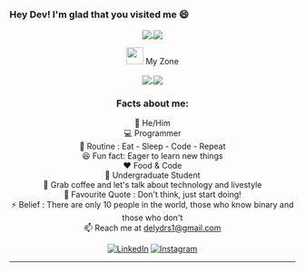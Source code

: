 ### Hey Dev! I'm glad that you visited me 😄
<div align="center">
 <a href="https://github.com/delysilva">
  <img align="center" src="https://github-readme-stats.vercel.app/api?username=delysilva&show_icons=true&theme=merko" />
</a>
<a href="https://github.com/delysilva">
  <img align="center" src="https://github-readme-streak-stats.herokuapp.com?user=delysilva&theme=merko&exclude_days=Sun" />
</a>
<br>
 
 <img src="https://media.giphy.com/media/iY8CRBdQXODJSCERIr/giphy.gif" width="30px">&nbsp;My Zone
 <br>

 <div align="center">
<a href="https://github.com/delysilva">
  <img align="center" src="https://github-readme-stats.vercel.app/api/top-langs/?username=shravanatirtha&langs_count=6)" />
</a>
<a href="https://github.com/delysilva">
  <img align="center" src="https://github-readme-stats.vercel.app/api/wakatime?username=shravanatirtha" />
</a>
 </div> 

### Facts about me:<br>
👧 He/Him<br>
💻 Programmer<br>
🔄 Routine : Eat - Sleep - Code - Repeat<br>
😆 Fun fact: Eager to learn new things <br>
❤️ Food & Code<br>
📜 Undergraduate Student<br>
💬 Grab coffee and let's talk about technology and livestyle<br>
📝 Favourite Quote : Don't think, just start doing!<br>
⚡ Belief : There are only 10 people in the world, those who know binary and those who don't<br>
📫 Reach me at delydrs1@gmail.com <br>

<div align="center">
<a href="https://www.linkedin.com/in/dely-silva/" target="_blank"><img src="https://img.shields.io/badge/LinkedIn-%230077B5.svg?&style=flat-square&logo=linkedin&logoColor=white" alt="LinkedIn"></a>
<a href="https://instagram.com/rodriguesdely?igshid=MzNlNGNkZWQ4Mg==" target="_blank"><img src="https://img.shields.io/badge/Instagram-%23E4405F.svg?&style=flat-square&logo=instagram&logoColor=white" alt="Instagram"></a>
</div>

------
